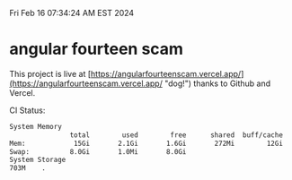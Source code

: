 Fri Feb 16 07:34:24 AM EST 2024

# angular fourteen scam


This project is live at [https://angularfourteenscam.vercel.app/](https://angularfourteenscam.vercel.app/ "dog!") thanks to Github and Vercel.

CI Status: 

```bash
System Memory
               total        used        free      shared  buff/cache   available
Mem:            15Gi       2.1Gi       1.6Gi       272Mi        12Gi        13Gi
Swap:          8.0Gi       1.0Mi       8.0Gi
System Storage
703M	.
```
